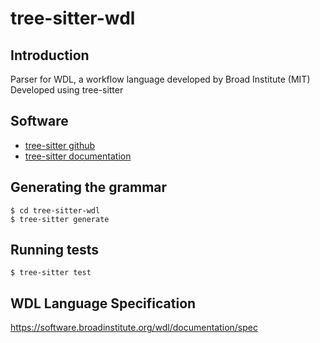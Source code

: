 # tree-sitter-wdl

## Introduction
Parser for WDL, a workflow language developed by Broad Institute (MIT)
Developed using tree-sitter
## Software
* [tree-sitter github](https://github.com/tree-sitter/tree-sitter)
* [tree-sitter documentation](https://tree-sitter.github.io/tree-sitter/)

## Generating the grammar
```
$ cd tree-sitter-wdl
$ tree-sitter generate
```
## Running tests
```
$ tree-sitter test
```
## WDL Language Specification
https://software.broadinstitute.org/wdl/documentation/spec
